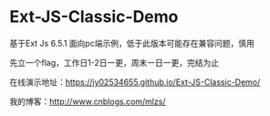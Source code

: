 # Ext-JS-Classic-Demo
基于Ext Js 6.5.1 面向pc端示例，低于此版本可能存在兼容问题，慎用

先立一个flag，工作日1-2日一更，周末一日一更，完结为止

在线演示地址：https://jy02534655.github.io/Ext-JS-Classic-Demo/ 

我的博客：http://www.cnblogs.com/mlzs/

